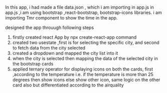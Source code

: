 In this app, i had made a file data.json , which i am importing in app.js
in app.js ,i am using bootstrap ,react-bootstrap, bootstrap-icons libraries.
i am importing Tmr component to show the time in the app.

designed the app throuugh following steps
1. firstly created react App by npx create-react-app command
2. created two usestate ,first is for selecting the specific city, and second to fetch data from the city selected
3. created a dropdown and mapped the city list into it
4. when the city is selected then mapping the data of the selected city in the bootstrap cards
5. applied ternary operator for displaying icons on both the cards, first ,according to the temperature i.e. if the temperature is more than 25 degrees then show icons else show other icon, same logic on the other card also but differentiated according to the airquality


